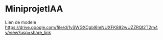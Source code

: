 # MiniprojetIAA
Lien de modele 
https://drive.google.com/file/d/1vSWGXCgbl6mNUXFK882wUZZRQI2T2m4v/view?usp=share_link

